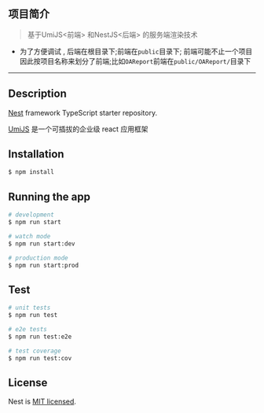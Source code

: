 ## 项目简介
> 基于UmiJS<前端> 和NestJS<后端> 的服务端渲染技术

- 为了方便调试 , 后端在根目录下;前端在`public`目录下;
 前端可能不止一个项目 因此按项目名称来划分了前端;比如`OAReport`前端在`public/OAReport/`目录下
 ---
## Description

[Nest](https://github.com/nestjs/nest) framework TypeScript starter repository.

[UmiJS](https://umijs.org/zh/guide/) 是一个可插拔的企业级 react 应用框架

## Installation

```bash
$ npm install
```

## Running the app

```bash
# development
$ npm run start

# watch mode
$ npm run start:dev

# production mode
$ npm run start:prod
```

## Test

```bash
# unit tests
$ npm run test

# e2e tests
$ npm run test:e2e

# test coverage
$ npm run test:cov
```
## License

  Nest is [MIT licensed](LICENSE).
